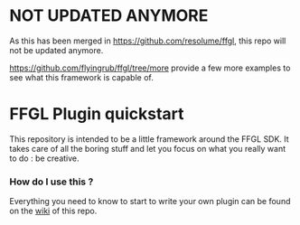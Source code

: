 # NOT UPDATED ANYMORE
As this has been merged in https://github.com/resolume/ffgl, this repo will not be updated anymore.

https://github.com/flyingrub/ffgl/tree/more provide a few more examples to see what this framework is capable of.

# FFGL Plugin quickstart
This repository is intended to be a little framework around the FFGL SDK. It takes care of all the boring stuff and let you focus on what you really want to do : be creative.

### How do I use this ?
Everything you need to know to start to write your own plugin can be found on the [wiki](https://github.com/resolume/ffgl/wiki) of this repo.